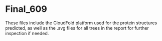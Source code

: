 # Final_609

These files include the CloudFold platform used for the protein structures predicted, as well as the .svg files for all trees in the report for further inspection if needed.
